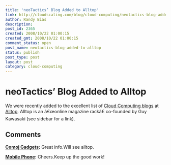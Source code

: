 ```yaml
---
title: 'neoTactics’ Blog Added to Alltop'
link: http://cloudscaling.com/blog/cloud-computing/neotactics-blog-added-to-alltop/
author: Randy Bias
description: 
post_id: 2365
created: 2008/10/22 01:00:15
created_gmt: 2008/10/22 01:00:15
comment_status: open
post_name: neotactics-blog-added-to-alltop
status: publish
post_type: post
layout: post
category: cloud-computing
---
```


# neoTactics’ Blog Added to Alltop

We were recently added to the excellent list of [Cloud Computing blogs](http://cloudcomputing.alltop.com/) at [Alltop](http://alltop.com/). Alltop is an â€œonline magazine rackâ€ co-founded by Guy Kawasaki (see sidebar for a link).

## Comments

**[Comoj Gadgets](#27 "2009-03-16 06:51:14"):** Great info.Will see alltop.

**[Mobile Phone](#2127 "2009-11-24 07:21:00"):** Cheers.Keep up the good work!

